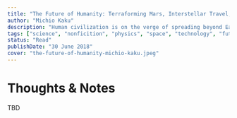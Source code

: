 ```yaml
---
title: "The Future of Humanity: Terraforming Mars, Interstellar Travel, Immortality and Our Destiny Beyond Earth"
author: "Michio Kaku"
description: "Human civilization is on the verge of spreading beyond Earth. More than a possibility, it is becoming a necessity: whether our hand is forced by climate change and resource depletion or whether future catastrophes compel us to abandon Earth, one day we will make our homes among the stars."
tags: ["science", "nonficition", "physics", "space", "technology", "futurism"]
status: "Read"
publishDate: "30 June 2018"
cover: "the-future-of-humanity-michio-kaku.jpeg"
---
```


# Thoughts & Notes

TBD
